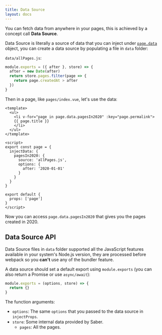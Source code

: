 ```yaml
---
title: Data Source
layout: docs
---
```


You can fetch data from anywhere in your pages, this is achieved by a concept call __Data Source__. 

Data Source is literally a source of data that you can inject under [`page.data`](./pages.md#the-page-object) object, you can create a data source by populating a file in `data` folder:

`data/allPages.js`:

```js
module.exports = ({ after }, store) => {
  after = new Date(after)
  return store.pages.filter(page => {
    return page.createdAt > after
  })
}
```

Then in a page, like `pages/index.vue`, let's use the data:

```vue
<template>
  <ul>
    <li v-for="page in page.data.pagesIn2020" :key="page.permalink">
    {{ page.title }}
    </li>
  </ul>
</template>

<script>
export const page = {
  injectData: {
    pagesIn2020: {
      source: 'allPages.js',
      options: {
        after: '2020-01-01'
      }
    }
  } 
}

export default {
  props: ['page']
}
</script>
```

Now you can access `page.data.pagesIn2020` that gives you the pages created in 2020.

## Data Source API

Data Source files in `data` folder supported all the JavaScript features available in your system's Node.js version, they are processed before webpack so you __can't__ use any of the bundler feature.

A data source should set a default export using `module.exports` (you can also return a Promise or use `async/await`):

```js
module.exports = (options, store) => {
  return {}
}
```

The function arguments:

- `options`: The same `options` that you passed to the data source in `injectProps`.
- `store`: Some internal data provided by Saber.
  - `pages`: All the pages.
